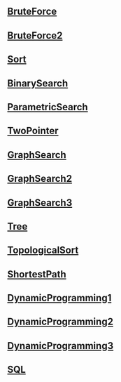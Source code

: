 ## [BruteForce](https://github.com/kps990515/algorithm/tree/master/fast/1.%20BruteForce)
## [BruteForce2](https://github.com/kps990515/algorithm/tree/master/fast/2.%20BruteForce2)
## [Sort](https://github.com/kps990515/algorithm/tree/master/fast/3.%20Sort)
## [BinarySearch](https://github.com/kps990515/algorithm/tree/master/fast/4.%20BinarySearch)
## [ParametricSearch](https://github.com/kps990515/algorithm/tree/master/fast/5.%20ParametricSearch)
## [TwoPointer](https://github.com/kps990515/algorithm/tree/master/fast/6.%20TwoPointer)
## [GraphSearch](https://github.com/kps990515/algorithm/tree/master/fast/7.%20GraphSearch)
## [GraphSearch2](https://github.com/kps990515/algorithm/tree/master/fast/8.%20GraphSearch2)
## [GraphSearch3](https://github.com/kps990515/algorithm/tree/master/fast/9.%20GraphSearch3)
## [Tree](https://github.com/kps990515/algorithm/tree/master/fast/10.%20Tree)
## [TopologicalSort](https://github.com/kps990515/algorithm/tree/master/fast/11.%20TopologicalSort)
## [ShortestPath](https://github.com/kps990515/algorithm/tree/master/fast/12.%20ShortestPath)
## [DynamicProgramming1](https://github.com/kps990515/algorithm/tree/master/fast/13.%20DynamicProgramming1)
## [DynamicProgramming2](https://github.com/kps990515/algorithm/tree/master/fast/14.%20DynamicProgramming2)
## [DynamicProgramming3](https://github.com/kps990515/algorithm/tree/master/fast/15.%20DynamicProgramming3)
## [SQL](https://github.com/kps990515/algorithm/tree/master/fast/16.%20SQL)